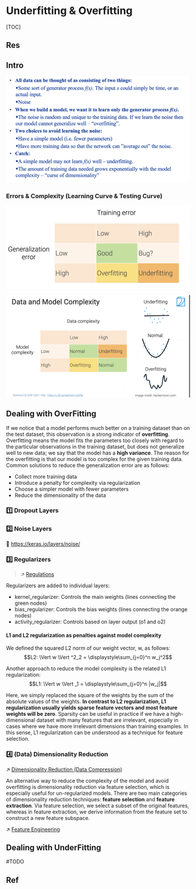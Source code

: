 # Underfitting & Overfitting

[TOC]



## Res



## Intro
![](../../../../../../../Assets/Pics/Screenshot%202023-07-07%20at%209.19.22%20AM.png)


### Errors & Complexity (Learning Curve & Testing Curve)
![Screenshot 2023-01-30 at 2.36.10 PM](../../../../../../../Assets/Pics/Screenshot%202023-01-30%20at%202.36.10%20PM.png)

![Screenshot 2023-01-30 at 2.37.22 PM](../../../../../../../Assets/Pics/Screenshot%202023-01-30%20at%202.37.22%20PM.png)



## Dealing with OverFitting
If we notice that a model performs much better on a training dataset than on the test dataset, this observation is a strong indicator of **overfitting**. Overfitting means the model fits the parameters too closely with regard to the particular observations in the training dataset, but does not generalize well to new data; we say that the model has a **high variance**. The reason for the overfitting is that our model is too complex for the given training data. Common solutions to reduce the generalization error are as follows:
- Collect more training data
- Introduce a penalty for complexity via regularization
- Choose a simpler model with fewer parameters
- Reduce the dimensionality of the data


### 1️⃣ Dropout Layers



### 2️⃣ Noise Layers
🔗 https://keras.io/layers/noise/



### 3️⃣ Regularizers
> ↗ [Regulations](Regulations.md)

Regularizers are added to individual layers:
- kernel_regularizer: Controls the main weights (lines connecting the green nodes)
- bias_regularizer: Controls the bias weights (lines connecting the orange nodes)
- activity_regularizer: Controls based on layer output (o1 and o2)


#### L1 and L2 regularization as penalties against model complexity

We defined the squared L2 norm of our weight vector, w, as follows:
$$L2: \Vert w \Vert ^2_2 = \displaystyle\sum_{j=0}^n w_j^2$$

Another approach to reduce the model complexity is the related L1 regularization:
$$L1: \Vert w \Vert _1 = \displaystyle\sum_{j=0}^n |w_j|$$

Here, we simply replaced the square of the weights by the sum of the absolute values of the weights. **In contrast to L2 regularization, L1 regularization usually yields sparse feature vectors and most feature weights will be zero**. Sparsity can be useful in practice if we have a high-dimensional dataset with many features that are irrelevant, especially in cases where we have more irrelevant dimensions than training examples. In this sense, L1 regularization can be understood as a technique for feature selection.


### 4️⃣ (Data) Dimensionality Reduction
↗ [Dimensionality Reduction (Data Compression)](../../../../📌%20Statistical%20Learning%20Theory/🗿%20Statistical%20Machine%20Learning%20Methods/Unsupervised%20Learning/Dimensionality%20Reduction%20(Data%20Compression)/Dimensionality%20Reduction%20(Data%20Compression).md)

An alternative way to reduce the complexity of the model and avoid overfitting is dimensionality reduction via feature selection, which is especially useful for un-regularized models. There are two main categories of dimensionality reduction techniques: **feature selection** and **feature extraction**. Via feature selection, we select a subset of the original features, whereas in feature extraction, we derive information from the feature set to construct a new feature subspace.

↗ [Feature Engineering](../../../1️⃣%20Datasets%20Preparation/Data%20Preprocessing/Feature%20Engineering/Feature%20Engineering.md)



## Dealing with UnderFitting
#TODO 



## Ref
[Overfitting and Underfitting | Kaggle]: https://www.kaggle.com/code/ryanholbrook/overfitting-and-underfitting#

